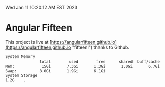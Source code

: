 Wed Jan 11 10:20:12 AM EST 2023

# Angular Fifteen


This project is live at [https://angularfifteen.github.io](https://angularfifteen.github.io "fifteen!") thanks to Github.

```bash
System Memory
               total        used        free      shared  buff/cache   available
Mem:            15Gi       7.3Gi       1.3Gi       1.0Gi       6.7Gi       6.7Gi
Swap:          8.0Gi       1.9Gi       6.1Gi
System Storage
1.2G	.
